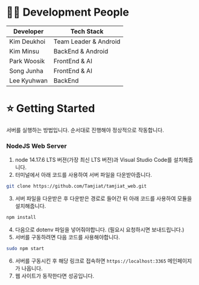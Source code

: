 # 👨‍🦱 Development People
|Developer|Tech Stack|
|------|---|
|Kim Deukhoi|Team Leader & Android
|Kim Minsu|BackEnd & Android
|Park Woosik|FrontEnd & AI
|Song Junha| FrontEnd & AI
|Lee Kyuhwan|BackEnd 

# ⭐ Getting Started

서버를 실행하는 방법입니다.
순서대로 진행해야 정상적으로 작동합니다.

### NodeJS Web Server

1. node 14.17.6 LTS 버젼(가장 최신 LTS 버전)과 Visual Studio Code를 설치해줍니다.
2.  터미널에서 아래 코드를 사용하여 서버 파일을 다운받아줍니다.
   ```bash
   git clone https://github.com/Tamjiat/tamjiat_web.git 
   ```
3.  서버 파일을 다운받은 후 다운받은 경로로 들어간 뒤 아래 코드를 사용하여 모듈을 설치해줍니다.
   ```bash
   npm install
   ```
4. 다음으로 dotenv 파일을 넣어줘야합니다. (필요시 요청하시면 보내드립니다.)
5.  서버를 구동하려면 다음 코드를 사용해야합니다.
   ```bash
   sudo npm start
   ```
6. 서버를 구동시킨 후 해당 링크로 접속하면 ```https://localhost:3365``` 메인페이지가 나옵니다.
7. 웹 사이트가 동작한다면 성공입니다.
